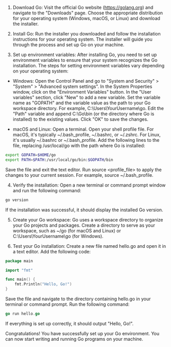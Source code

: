 1. Download Go:
Visit the official Go website (https://golang.org) and navigate to the "Downloads" page. Choose the appropriate distribution for your operating system (Windows, macOS, or Linux) and download the installer.

2. Install Go:
Run the installer you downloaded and follow the installation instructions for your operating system. The installer will guide you through the process and set up Go on your machine.

3. Set up environment variables:
After installing Go, you need to set up environment variables to ensure that your system recognizes the Go installation. The steps for setting environment variables vary depending on your operating system:

* Windows:
Open the Control Panel and go to "System and Security" > "System" > "Advanced system settings".
In the System Properties window, click on the "Environment Variables" button.
In the "User variables" section, click "New" to add a new variable.
Set the variable name as "GOPATH" and the variable value as the path to your Go workspace directory. For example, C:\Users\YourUsername\go.
Edit the "Path" variable and append C:\Go\bin (or the directory where Go is installed) to the existing values.
Click "OK" to save the changes.

* macOS and Linux:
Open a terminal.
Open your shell profile file. For macOS, it's typically ~/.bash_profile, ~/.bashrc, or ~/.zshrc. For Linux, it's usually ~/.bashrc or ~/.bash_profile.
Add the following lines to the file, replacing /usr/local/go with the path where Go is installed:

```bash
export GOPATH=$HOME/go
export PATH=$PATH:/usr/local/go/bin:$GOPATH/bin
```
Save the file and exit the text editor.
Run source <profile_file> to apply the changes to your current session. For example, source ~/.bash_profile.

4. Verify the installation:
Open a new terminal or command prompt window and run the following command:

```bash
go version
```
If the installation was successful, it should display the installed Go version.

5. Create your Go workspace:
Go uses a workspace directory to organize your Go projects and packages. Create a directory to serve as your workspace, such as ~/go (for macOS and Linux) or C:\Users\YourUsername\go (for Windows).

6. Test your Go installation:
Create a new file named hello.go and open it in a text editor. Add the following code:
```Go
package main

import "fmt"

func main() {
    fmt.Println("Hello, Go!")
}

```
Save the file and navigate to the directory containing hello.go in your terminal or command prompt. Run the following command:
```Go
go run hello.go
```
If everything is set up correctly, it should output "Hello, Go!".

Congratulations! You have successfully set up your Go environment. You can now start writing and running Go programs on your machine.


